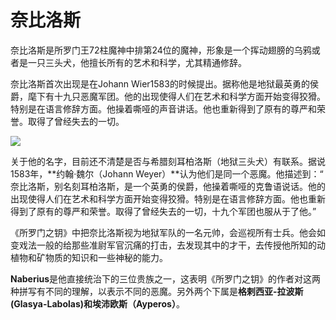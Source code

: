 # 奈比洛斯

奈比洛斯是所罗门王72柱魔神中排第24位的魔神，形象是一个挥动翅膀的乌鸦或者是一只三头犬，他擅长所有的艺术和科学，尤其精通修辞。

奈比洛斯首次出现是在Johann Wier1583的时候提出。据称他是地狱最英勇的侯爵，麾下有十九只恶魔军团。他的出现使得人们在艺术和科学方面开始变得狡猾。特别是在语言修辞方面。他操着嘶哑的声音讲话。他也重新得到了原有的尊严和荣誉。取得了曾经失去的一切。

![](https://pic3.zhimg.com/80/v2-016f832b435e6d042429210a0666333e_720w.jpg)

关于他的名字，目前还不清楚是否与希腊刻耳柏洛斯（地狱三头犬）有联系。据说1583年，**约翰·魏尔（Johann Weyer）**认为他们是同一个恶魔。他描述到：“ 奈比洛斯，别名刻耳柏洛斯，是一个英勇的侯爵，他操着嘶哑的克鲁语说话。他的出现使得人们在艺术和科学方面开始变得狡猾。特别是在语言修辞方面。他也重新得到了原有的尊严和荣誉。取得了曾经失去的一切，十九个军团也服从于了他。”

《所罗门之钥》中把奈比洛斯视为地狱军队的一名元帅，会巡视所有士兵。他会如变戏法一般的给那些准尉军官沉痛的打击，去发现其中的才干，去传授他所知的动植物和矿物质的知识和一些神秘的能力。

**Naberius**是他直接统治下的三位贵族之一，这表明《所罗门之钥》的作者对这两种拼写有不同的理解，以表示不同的恶魔。另外两个下属是**格剌西亚-拉波斯\(Glasya-Labolas\)**和**埃沛欧斯（Ayperos）**。

